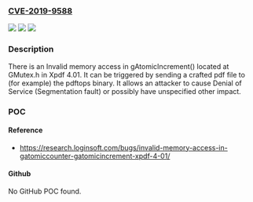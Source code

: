 ### [CVE-2019-9588](https://cve.mitre.org/cgi-bin/cvename.cgi?name=CVE-2019-9588)
![](https://img.shields.io/static/v1?label=Product&message=n%2Fa&color=blue)
![](https://img.shields.io/static/v1?label=Version&message=n%2Fa&color=blue)
![](https://img.shields.io/static/v1?label=Vulnerability&message=n%2Fa&color=brighgreen)

### Description

There is an Invalid memory access in gAtomicIncrement() located at GMutex.h in Xpdf 4.01. It can be triggered by sending a crafted pdf file to (for example) the pdftops binary. It allows an attacker to cause Denial of Service (Segmentation fault) or possibly have unspecified other impact.

### POC

#### Reference
- https://research.loginsoft.com/bugs/invalid-memory-access-in-gatomiccounter-gatomicincrement-xpdf-4-01/

#### Github
No GitHub POC found.

